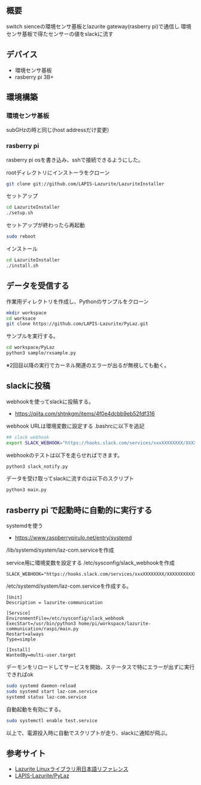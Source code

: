 ## 概要
switch sienceの環境センサ基板とlazurite gateway(rasberry pi)で通信し
環境センサ基板で得たセンサーの値をslackに流す

## デバイス
- 環境センサ基板
- rasberry pi 3B+

## 環境構築
### 環境センサ基板
subGHzの時と同じ(host addressだけ変更)

### rasberry pi
rasberry pi osを書き込み、sshで接続できるようにした。

rootディレクトリにインストーラをクローン
```bash
git clone git://github.com/LAPIS-Lazurite/LazuriteInstaller
```

セットアップ
```bash
cd LazuriteInstaller
./setup.sh
```

セットアップが終わったら再起動
```bash
sudo reboot
```

インストール
```bash
cd LazuriteInstaller
./install.sh
```

## データを受信する
作業用ディレクトリを作成し、Pythonのサンプルをクローン
```bash
mkdir workspace
cd worksace
git clone https://github.com/LAPIS-Lazurite/PyLaz.git
```

サンプルを実行する。
```bash
cd workspace/PyLaz
python3 sample/rxsample.py
```

※2回目以降の実行でカーネル関連のエラーが出るが無視しても動く。

## slackに投稿
webhookを使ってslackに投稿する。
- https://qiita.com/shtnkgm/items/4f0e4dcbb9eb52fdf316

webhook URLは環境変数に設定する
.bashrcに以下を追記
```bash
## slack webhook
export SLACK_WEBHOOK="https://hooks.slack.com/services/xxxXXXXXXXX/XXXXXXXXXXX/XXXXXXXXXXXXXXXXXXXXXXXX"
```

webhookのテストは以下を走らせればできます。
```bash
python3 slack_notify.py
```

データを受け取ってslackに流すのは以下のスクリプト
```bash
python3 main.py
```

## rasberry pi で起動時に自動的に実行する
systemdを使う
- https://www.raspberrypirulo.net/entry/systemd

/lib/systemd/system/laz-com.serviceを作成

service用に環境変数を設定する
/etc/sysconfig/slack_webhookを作成
``` 
SLACK_WEBHOOK="https://hooks.slack.com/services/xxxXXXXXXXX/XXXXXXXXXXX/XXXXXXXXXXXXXXXXXXXXXXXX"
```
/etc/systemd/system/laz-com.serviceを作成する。
```laz-com.service
[Unit]
Description = lazurite-communication

[Service]
EnvironmentFile=/etc/sysconfig/slack_webhook
ExecStart=/usr/bin/python3 home/pi/workspace/lazurite-communication/raspi/main.py
Restart=always
Type=simple

[Install]
WantedBy=multi-user.target
```

デーモンをリロードしてサービスを開始、ステータスで特にエラーが出ずに実行できればok
```bash
sudo systemd daemon-reload
sudo systemd start laz-com.service
systemd status laz-com.service
```

自動起動を有効にする。
```bash
sudo systemctl enable test.service
```

以上で、電源投入時に自動でスクリプトが走り、slackに通知が飛ぶ。

## 参考サイト
- [Lazurite Linuxライブラリ用日本語リファレンス](https://www.lapis-tech.com/lazurite-jp/contents/gateway/reference/default.html)
- [LAPIS-Lazurite/PyLaz](https://github.com/LAPIS-Lazurite/PyLaz)
